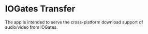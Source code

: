 # IOGates Transfer

The app is intended to serve the cross-platform download support of audio/video from IOGates.